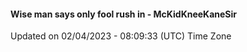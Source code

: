 #### Wise man says only fool rush in - McKidKneeKaneSir
Updated on 02/04/2023 - 08:09:33 (UTC) Time Zone
